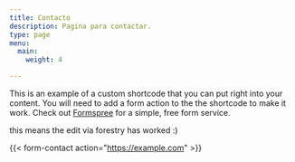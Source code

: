 ```yaml
---
title: Contacto
description: Pagina para contactar.
type: page
menu:
  main:
    weight: 4

---
```

This is an example of a custom shortcode that you can put right into your content. You will need to add a form action to the the shortcode to make it work. Check out [Formspree](https://formspree.io/) for a simple, free form service.

this means the edit via forestry has worked :)

{{< form-contact action="https://example.com"  >}}